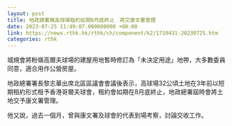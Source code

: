 ```yaml
---
layout: post
title: 地政總署稱高球場租約如期8月底終止　將交康文署管理
date: 2023-07-25 11:49:07.000000000 +08:00
link: https://news.rthk.hk/rthk/ch/component/k2/1710431-20230725.htm
categories: rthk
---
```


城規會將粉嶺高爾夫球場的建屋用地暫時修訂為「未決定用途」地帶，大多數委員同意，適合用作公營房屋。

地政總署署長黎志華出席北區區議會會議後表示，高球場32公頃土地在3年前以短期租約形式租予香港哥爾夫球會，租約會如期在8月底終止，地政總署屆時會將土地交予康文署管理。

他又說，過去一個月，曾與康文署及球會的代表到場考察，討論交收工作。
